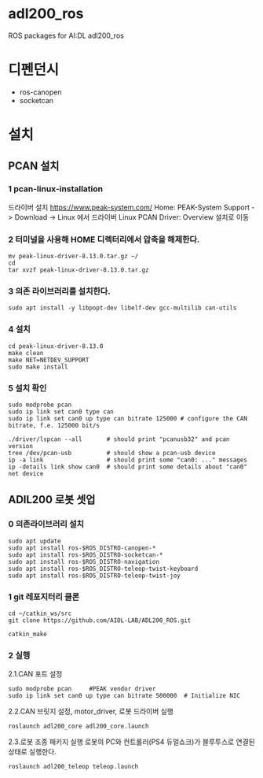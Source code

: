 # adl200_ros
ROS packages for AI:DL adl200_ros


# 디펜던시
- ros-canopen
- socketcan

# 설치

## PCAN 설치

### 1 pcan-linux-installation

드라이버 설치
https://www.peak-system.com/
Home: PEAK-System  Support -> Download -> Linux 에서 드라이버 Linux PCAN Driver: Overview  설치로 이동


### 2 터미널을 사용해 HOME 디렉터리에서 압축을 해제한다. 


~~~
mv peak-linux-driver-8.13.0.tar.gz ~/
cd
tar xvzf peak-linux-driver-8.13.0.tar.gz
~~~ 


### 3 의존 라이브러리를 설치한다.
~~~ 
sudo apt install -y libpopt-dev libelf-dev gcc-multilib can-utils
~~~

### 4 설치

~~~ 
cd peak-linux-driver-8.13.0
make clean
make NET=NETDEV_SUPPORT
sudo make install
~~~


### 5 설치 확인

~~~
sudo modprobe pcan
sudo ip link set can0 type can
sudo ip link set can0 up type can bitrate 125000 # configure the CAN bitrate, f.e. 125000 bit/s

./driver/lspcan --all       # should print "pcanusb32" and pcan version
tree /dev/pcan-usb          # should show a pcan-usb device
ip -a link                  # should print some "can0: ..." messages
ip -details link show can0  # should print some details about "can0" net device
~~~ 

## ADIL200 로봇 셋업

### 0 의존라이브러리 설치
~~~
sudo apt update
sudo apt install ros-$ROS_DISTRO-canopen-*
sudo apt install ros-$ROS_DISTRO-socketcan-*
sudo apt install ros-$ROS_DISTRO-navigation
sudo apt install ros-$ROS_DISTRO-teleop-twist-keyboard
sudo apt install ros-$ROS_DISTRO-teleop-twist-joy
~~~

### 1 git 레포지터리 클론 
~~~
cd ~/catkin_ws/src
git clone https://github.com/AIDL-LAB/ADL200_ROS.git

catkin_make
~~~

### 2 실행

2.1.CAN 포트 설정
~~~
sudo modprobe pcan     #PEAK vendor driver
sudo ip link set can0 up type can bitrate 500000  # Initialize NIC
~~~
2.2.CAN 브릿지 설정, motor_driver, 로봇 드라이버 실행

~~~
roslaunch adl200_core adl200_core.launch
~~~
2.3.로봇 조종 패키지 실행
로봇의 PC와 컨트롤러(PS4 듀얼쇼크)가 블루투스로 연결된 상태로 실행한다.

~~~
roslaunch adl200_teleop teleop.launch 
~~~

